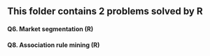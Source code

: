 ## This folder contains 2 problems solved by R
#### Q6. Market segmentation (R)
#### Q8. Association rule mining (R)

